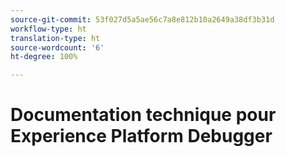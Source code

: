 ```yaml
---
source-git-commit: 53f027d5a5ae56c7a8e812b10a2649a38df3b31d
workflow-type: ht
translation-type: ht
source-wordcount: '6'
ht-degree: 100%

---
```

# Documentation technique pour Experience Platform Debugger
